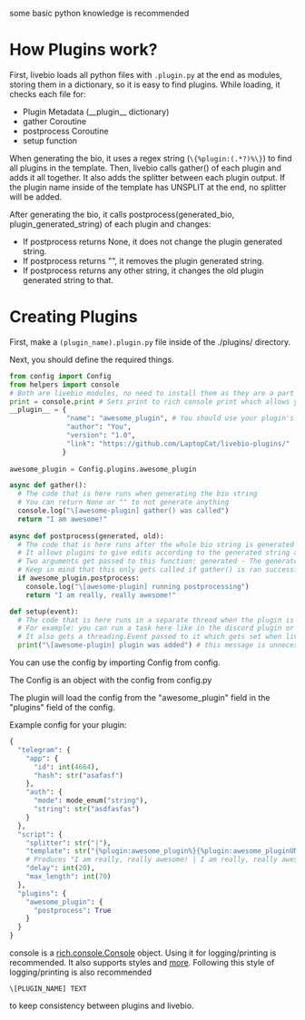 some basic python knowledge is recommended
# How Plugins work?

First, livebio loads all python files with ```.plugin.py``` at the end as modules, storing them in a dictionary, so it is easy to find plugins.
While loading, it checks each file for:
- Plugin Metadata (\_\_plugin__ dictionary)
- gather Coroutine
- postprocess Coroutine
- setup function

When generating the bio, it uses a regex string (```\{%plugin:(.*?)%\}```) to find all plugins in the template.
Then, livebio calls gather() of each plugin and adds it all together. It also adds the splitter between each plugin output.
If the plugin name inside of the template has UNSPLIT at the end, no splitter will be added.

After generating the bio, it calls postprocess(generated_bio, plugin_generated_string) of each plugin and changes:
- If postprocess returns None, it does not change the plugin generated string.
- If postprocess returns "", it removes the plugin generated string.
- If postprocess returns any other string, it changes the old plugin generated string to that.

# Creating Plugins

First, make a ```(plugin_name).plugin.py``` file inside of the ./plugins/ directory.

Next, you should define the required things.
```python
from config import Config
from helpers import console
# Both are livebio modules, no need to install them as they are a part of livebio
print = console.print # Sets print to rich console print which allows you to make the prints beautiful
__plugin__ = {
              "name": "awesome_plugin", # You should use your plugin's filename without .plugin.py as a name
              "author": "You",
              "version": "1.0",
              "link": "https://github.com/LaptopCat/livebio-plugins/"
             }
             
awesome_plugin = Config.plugins.awesome_plugin

async def gather():
  # The code that is here runs when generating the bio string
  # You can return None or "" to not generate anything
  console.log("\[awesome-plugin] gather() was called")
  return "I am awesome!"
 
async def postprocess(generated, old):
  # The code that is here runs after the whole bio string is generated
  # It allows plugins to give edits according to the generated string and the old output
  # Two arguments get passed to this function: generated - The generated string; old - The old string made by the plugin
  # Keep in mind that this only gets called if gather() is ran successfully and actually returns something
  if awesome_plugin.postprocess:
    console.log("\[awesome-plugin] running postprocessing")
    return "I am really, really awesome!"

def setup(event):
  # The code that is here runs in a separate thread when the plugin is added
  # For example: you can run a task here like in the discord plugin or sinoptik plugin
  # It also gets a threading.Event passed to it which gets set when livebio stops
  print("\[awesome-plugin] plugin was added") # this message is unnecessary as livebio prints messages itself when a plugin is loaded
```

You can use the config by importing Config from config.

The Config is an object with the config from config.py

The plugin will load the config from the "awesome_plugin" field in the "plugins" field of the config.

Example config for your plugin:
```python
{
  "telegram": {
    "app": {
      "id": int(4664),
      "hash": str("asafasf")
    },
    "auth": {
      "mode": mode_enum("string"),
      "string": str("asdfasfas")
    }
  },
  "script": {
    "splitter": str("|"),
    "template": str("{%plugin:awesome_plugin%}{%plugin:awesome_pluginUNSPLIT%} your text"),
    # Produces "I am really, really awesome! | I am really, really awesome! your text
    "delay": int(20),
    "max_length": int(70)
  },
  "plugins": {
    "awesome_plugin": {
      "postprocess": True
    }
  }
}
```

console is a [rich.console.Console](https://rich.readthedocs.io/en/stable/reference/console.html#rich.console.Console) object.
Using it for logging/printing is recommended. It also supports styles and [more](https://rich.readthedocs.io/en/stable/console.html).
Following this style of logging/printing is also recommended
```
\[PLUGIN_NAME] TEXT
```
to keep consistency between plugins and livebio.
